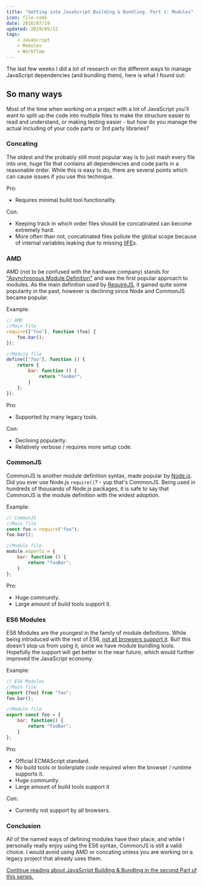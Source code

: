 ```yaml
---
title: "Getting into JavaScript Building & Bundling. Part 1: Modules"
icon: file-code
date: 2016/07/19
updated: 2019/05/12
tags:
    - JavaScript
    - Modules
    - Workflow
---
```


The last few weeks I did a lot of research on the different ways to manage JavaScript dependencies (and bundling them), here is what I found out:

## So many ways

Most of the time when working on a project with a lot of JavaScript you'll want to split up the code into multiple files to make the structure easier to read and understand, or making testing easier - but how do you manage the actual including of your code parts or 3rd party libraries?

<!-- more -->

### Concating

The oldest and the probably still most popular way is to just mash every file into one, huge file that contains all dependencies and code parts in a reasonable order. While this is easy to do, there are several points which can cause issues if you use this technique.

Pro:

-   Requires minimal build tool functionality.

Con:

-   Keeping track in which order files should be concatinated can become extremely hard.
-   More often than not, concatinated files pollute the global scope because of internal variables leaking due to missing [IIFE](https://developer.mozilla.org/en-US/docs/Glossary/IIFE)s.

### AMD

AMD (not to be confused with the hardware company) stands for ["Asynchronous Module Definition"](http://requireJS.org/docs/whyamd.html#amd) and was the first popular approach to modules. As the main definition used by [RequireJS](http://requireJS.org/), it gained quite some popularity in the past, however is declining since Node and CommonJS became popular.

Example:

```JavaScript
// AMD
//Main file
require(["foo"], function (foo) {
    foo.bar();
});

//Module file
define(["foo"], function () {
    return {
        bar: function () {
            return "fooBar";
        }
    };
});
```

Pro:

-   Supported by many legacy tools.

Con:

-   Declining popularity.
-   Relatively verbose / requires more setup code.

### CommonJS

CommonJS is another module definition syntax, made popular by [Node.js](https://nodejs.org/en/). Did you ever use Node.js `require()`? - yup that's CommonJS. Being used in hundreds of thousands of Node.js packages, it is safe to say that CommonJS is the module definition with the widest adoption.

Example:

```JavaScript
// CommonJS
//Main file
const foo = require("foo");
foo.bar();

//Module file
module.exports = {
    bar: function () {
        return "fooBar";
    }
};
```

Pro:

-   Huge community.
-   Large amount of build tools support it.

### ES6 Modules

ES6 Modules are the youngest in the family of module definitions. While being introduced with the rest of ES6, [not all browsers support it](https://developer.mozilla.org/en/docs/web/JavaScript/reference/statements/import#Browser_compatibility). But! this doesn't stop us from using it, since we have module bundling tools. Hopefully the support will get better in the near future, which would further improved the JavaScript economy.

Example:

```JavaScript
// ES6 Modules
//Main file
import {foo} from "foo";
foo.bar();

//Module file
export const foo = {
    bar: function() {
        return "fooBar";
    }
};
```

Pro:

-   Official ECMAScript standard.
-   No build tools or boilerplate code required when the browser / runtime supports it.
-   Huge community.
-   Large amount of build tools support it

Con:

-   Currently not support by all browsers.

### Conclusion

All of the named ways of defining modules have their place, and while I personally really enjoy using the ES6 syntax, CommonJS is still a valid choice. I would avoid using AMD or concating unless you are working on a legacy project that already uses them.

[Continue reading about JavaScript Building & Bundling in the second Part of this series.](https://rilling.dev/getting-into-javascript-building-and-bundling-part-2-bundling-tools)
